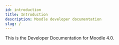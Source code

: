 ```yaml
---
id: introduction
title: Introduction
description: Moodle developer documentation
slug: /
---
```


This is the Developer Documentation for Moodle 4.0.
